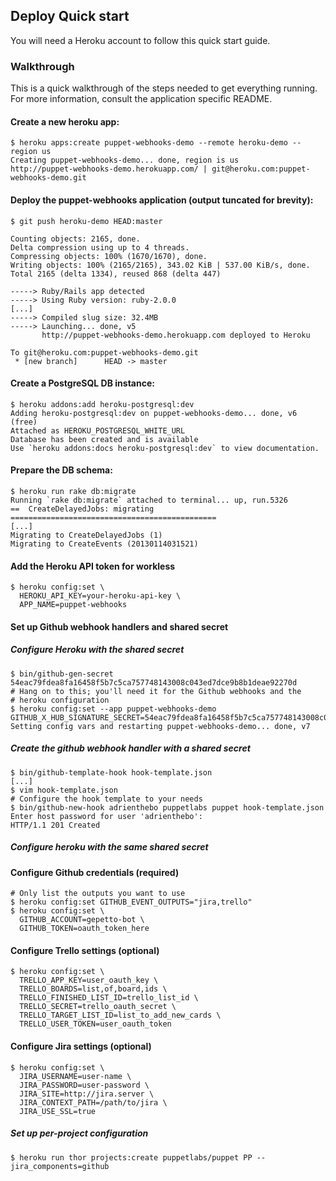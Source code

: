 Deploy Quick start
---

You will need a Heroku account to follow this quick start guide.

### Walkthrough

This is a quick walkthrough of the steps needed to get everything running. For
more information, consult the application specific README.

#### Create a new heroku app:

    $ heroku apps:create puppet-webhooks-demo --remote heroku-demo --region us
    Creating puppet-webhooks-demo... done, region is us
    http://puppet-webhooks-demo.herokuapp.com/ | git@heroku.com:puppet-webhooks-demo.git

#### Deploy the puppet-webhooks application (output tuncated for brevity):

    $ git push heroku-demo HEAD:master

    Counting objects: 2165, done.
    Delta compression using up to 4 threads.
    Compressing objects: 100% (1670/1670), done.
    Writing objects: 100% (2165/2165), 343.02 KiB | 537.00 KiB/s, done.
    Total 2165 (delta 1334), reused 868 (delta 447)

    -----> Ruby/Rails app detected
    -----> Using Ruby version: ruby-2.0.0
    [...]
    -----> Compiled slug size: 32.4MB
    -----> Launching... done, v5
           http://puppet-webhooks-demo.herokuapp.com deployed to Heroku

    To git@heroku.com:puppet-webhooks-demo.git
     * [new branch]      HEAD -> master

#### Create a PostgreSQL DB instance:

    $ heroku addons:add heroku-postgresql:dev
    Adding heroku-postgresql:dev on puppet-webhooks-demo... done, v6 (free)
    Attached as HEROKU_POSTGRESQL_WHITE_URL
    Database has been created and is available
    Use `heroku addons:docs heroku-postgresql:dev` to view documentation.

#### Prepare the DB schema:

    $ heroku run rake db:migrate
    Running `rake db:migrate` attached to terminal... up, run.5326
    ==  CreateDelayedJobs: migrating ==============================================
    [...]
    Migrating to CreateDelayedJobs (1)
    Migrating to CreateEvents (20130114031521)

#### Add the Heroku API token for workless

    $ heroku config:set \
      HEROKU_API_KEY=your-heroku-api-key \
      APP_NAME=puppet-webhooks

#### Set up Github webhook handlers and shared secret

##### Configure Heroku with the shared secret

    $ bin/github-gen-secret
    54eac79fdea8fa16458f5b7c5ca757748143008c043ed7dce9b8b1deae92270d
    # Hang on to this; you'll need it for the Github webhooks and the
    # heroku configuration
    $ heroku config:set --app puppet-webhooks-demo GITHUB_X_HUB_SIGNATURE_SECRET=54eac79fdea8fa16458f5b7c5ca757748143008c043ed7dce9b8b1deae92270d
    Setting config vars and restarting puppet-webhooks-demo... done, v7

##### Create the github webhook handler with a shared secret

    $ bin/github-template-hook hook-template.json
    [...]
    $ vim hook-template.json
    # Configure the hook template to your needs
    $ bin/github-new-hook adrienthebo puppetlabs puppet hook-template.json
    Enter host password for user 'adrienthebo':
    HTTP/1.1 201 Created

##### Configure heroku with the same shared secret

#### Configure Github credentials (required)

    # Only list the outputs you want to use
    $ heroku config:set GITHUB_EVENT_OUTPUTS="jira,trello"
    $ heroku config:set \
      GITHUB_ACCOUNT=gepetto-bot \
      GITHUB_TOKEN=oauth_token_here

#### Configure Trello settings (optional)

    $ heroku config:set \
      TRELLO_APP_KEY=user_oauth_key \
      TRELLO_BOARDS=list,of,board,ids \
      TRELLO_FINISHED_LIST_ID=trello_list_id \
      TRELLO_SECRET=trello_oauth_secret \
      TRELLO_TARGET_LIST_ID=list_to_add_new_cards \
      TRELLO_USER_TOKEN=user_oauth_token

#### Configure Jira settings (optional)

    $ heroku config:set \
      JIRA_USERNAME=user-name \
      JIRA_PASSWORD=user-password \
      JIRA_SITE=http://jira.server \
      JIRA_CONTEXT_PATH=/path/to/jira \
      JIRA_USE_SSL=true

##### Set up per-project configuration

    $ heroku run thor projects:create puppetlabs/puppet PP --jira_components=github

